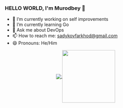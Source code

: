 ### HELLO WORLD, I'm Murodbey 👋


- 🔭 I’m currently working on self improvements
- 🌱 I’m currently learning Go
- 💬 Ask me about DevOps
- 📫 How to reach me: sadykovfarkhod@gmail.com
- 😄 Pronouns: He/Him

<p align="center">
  <a href="https://github.com/fsadykov?tab=repositories">
    <img
      align="center"
      src="https://github-readme-stats.vercel.app/api/top-langs/?username=fsadykov&layout=compact"
    />
  </a>
  <a href="https://github.com/Murodbey?tab=repositories">
    <img
      align="center"
      height="165"
      src="https://github-readme-stats.vercel.app/api?username=fsadykov&count_private=true&show_icons=true&custom_title=Github%20Status&hide=issues"
    />
  </a>
</p>
